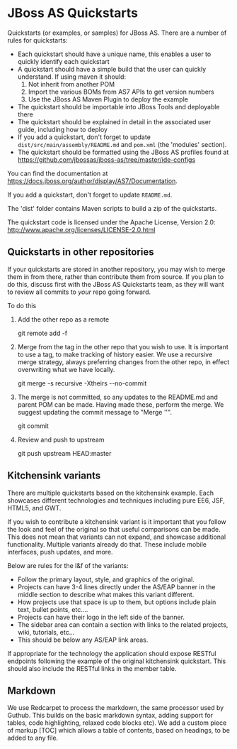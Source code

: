 JBoss AS Quickstarts 
====================

Quickstarts (or examples, or samples) for JBoss AS. There are a number of rules for quickstarts:

* Each quickstart should have a unique name, this enables a user to quickly identify each quickstart
* A quickstart should have a simple build that the user can quickly understand. If using maven it should:
  1. Not inherit from another POM
  2. Import the various BOMs from AS7 APIs to get version numbers
  3. Use the JBoss AS Maven Plugin to deploy the example
* The quickstart should be importable into JBoss Tools and deployable there
* The quickstart should be explained in detail in the associated user guide, including how to deploy
* If you add a quickstart, don't forget to update `dist/src/main/assembly/README.md` and `pom.xml` (the 'modules' section).
* The quickstart should be formatted using the JBoss AS profiles found at <https://github.com/jbossas/jboss-as/tree/master/ide-configs>

You can find the documentation at <https://docs.jboss.org/author/display/AS7/Documentation>.

If you add a quickstart, don't forget to update `README.md`.

The 'dist' folder contains Maven scripts to build a zip of the quickstarts.

The quickstart code is licensed under the Apache License, Version 2.0:
<http://www.apache.org/licenses/LICENSE-2.0.html>

Quickstarts in other repositories
---------------------------------

If your quickstarts are stored in another repository, you may wish to merge them in from there, rather than contribute them from source. If you plan to do this, discuss first with the JBoss AS Quickstarts team, as they will want to review all commits to *your* repo going forward.

To do this

1. Add the other repo as a remote
    
    git remote add -f <other repo> <other repo url>

2. Merge from the tag in the other repo that you wish to use. It is important to use a tag, to make tracking of history easier. We use a recursive merge strategy, always preferring changes from the other repo, in effect overwriting what we have locally.

    git merge <tag> -s recursive -Xtheirs --no-commit

3. The merge is not committed, so any updates to the README.md and parent POM can be made. Having made these, perform the merge. We suggest updating the commit message to "Merge <Other Project Name> '<Tag>'".

    git commit

4. Review and push to upstream

    git push upstream HEAD:master

Kitchensink variants
--------------------

There are multiple quickstarts based on the kitchensink example.  Each showcases different technologies and techniques including pure EE6, JSF, HTML5, and GWT.  

If you wish to contribute a kitchensink variant is it important that you follow the look and feel of the original so that useful comparisons can be made.  This does not mean that variants can not expand, and showcase additional functionality.  Multiple variants already do that.  These include mobile interfaces, push updates, and more.

Below are rules for the l&f of the variants:

* Follow the primary layout, style, and graphics of the original.
* Projects can have 3-4 lines directly under the AS/EAP banner in the middle section to describe what makes this variant different.  
 * How projects use that space is up to them, but options include plain text, bullet points, etc....  
* Projects can have their logo in the left side of the banner.  
* The sidebar area can contain a section with links to the related projects, wiki, tutorials, etc...  
 * This should be below any AS/EAP link areas.

If appropriate for the technology the application should expose RESTful endpoints following the example of the original kitchensink quickstart.  This should also include the RESTful links in the member table.

Markdown
--------

We use Redcarpet to process the markdown, the same processor used by Guthub. This builds on the basic markdown syntax, adding support for tables, code highlighting, relaxed code blocks etc). We add a custom piece of markup \[TOC\] which allows a table of contents, based on headings, to be added to any file.
